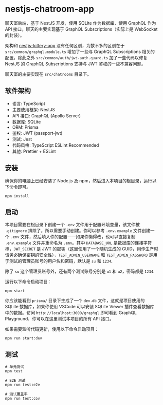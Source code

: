# nestjs-chatroom-app

聊天室后端，基于 NestJS 开发，使用 SQLite 作为数据库，使用 GraphQL 作为 API 接口。聊天的主要实现基于 GraphQL Subscriptions（实际上是 WebSocket 的封装）。

架构和 [nestjs-lottery-app](../../lottery/nestjs-lottery-app/README.md) 没有任何区别，为数不多的区别在于 `src/common/graphql.module.ts` 增加了一些与 GraphQL Subscriptions 相关的配置，除此之外 `src/common/auth/jwt-auth.guard.ts` 加了一些代码以修复 NestJS 的 GraphQL Subscriptions 支持与 JWT 鉴权的一些不兼容问题。

聊天室的主要实现在 `src/chatrooms` 目录下。

## 软件架构

- 语言: TypeScript
- 主要使用框架: NestJS
- API 接口: GraphQL (Apollo Server)
- 数据库: SQLite
- ORM: Prisma
- 鉴权: JWT (passport-jwt)
- 测试: Jest
- 代码风格: TypeScript ESLint Recommended
- 其他: Prettier + ESLint

## 安装

确保你的电脑上已经安装了 Node.js 及 npm，然后进入本项目的根目录，运行以下命令即可。

```shell
npm install
```

## 启动

本项目需要在根目录下创建一个 `.env` 文件用于配置环境变量，该文件被 `.gitignore` 排除了，所以需要手动创建。你可以参考 `.env.example` 文件创建一个 `.env` 文件，然后填入你的配置——如果你懒得改，也可以直接复制 `.env.example` 文件并重命名为 `.env`。其中 `DATABASE_URL` 是数据库的连接字符串，`JWT_SECRET` 是 JWT 的密钥（这里使用了一个随机生成的 GUID，用作生产时请务必确保密钥的安全性），`TEST_ADMIN_USERNAME` 和 `TEST_ADMIN_PASSWORD` 是用于测试的管理员账号的用户名和密码，默认是 `su` 和 `1234`.

除了 `su` 这个管理员账号外，还有两个测试账号分别是 `u1` 和 `u2`，密码都是 `1234`.

运行以下命令启动项目：

```shell
npm start
```

你应该能看到 `prisma/` 目录下生成了一个 `dev.db` 文件，这就是项目使用的 SQLite 数据库，如果你使用 VSCode 可以安装 SQLite Viewer 插件查看数据库中的数据。访问 `http://localhost:3000/graphql` 即可看到 GraphQL Playground，你可以在这里测试本项目的所有 API 接口。

如果需要监听代码更新，使用以下命令启动项目：

```shell
npm run start:dev
```

## 测试

```shell
# 单元测试
npm test

# E2E 测试
npm run test:e2e

# 测试覆盖率
npm run test:cov
```
